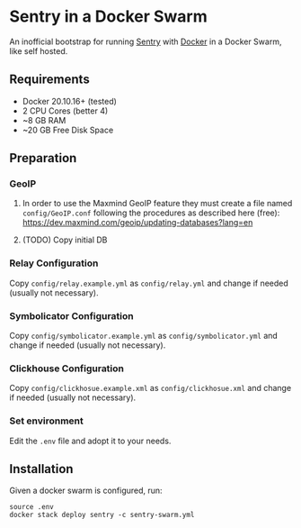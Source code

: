 # Sentry in a Docker Swarm

An inofficial bootstrap for running [Sentry](https://sentry.io/) with [Docker](https://www.docker.com/) in a Docker Swarm, like self hosted.

## Requirements

* Docker 20.10.16+ (tested)
* 2 CPU Cores (better 4)
* ~8 GB RAM
* ~20 GB Free Disk Space

## Preparation

### GeoIP

1. In order to use the Maxmind GeoIP feature they must create a file named `config/GeoIP.conf` following the procedures as described here (free):
https://dev.maxmind.com/geoip/updating-databases?lang=en

2. (TODO) Copy initial DB


### Relay Configuration

Copy `config/relay.example.yml` as `config/relay.yml` and change if needed (usually not necessary).


### Symbolicator Configuration

Copy `config/symbolicator.example.yml` as `config/symbolicator.yml` and change if needed (usually not necessary).


### Clickhouse Configuration

Copy `config/clickhosue.example.xml` as `config/clickhosue.xml` and change if needed (usually not necessary).

### Set environment

Edit the `.env` file and adopt it to your needs.


## Installation

Given a docker swarm is configured, run:

```
source .env
docker stack deploy sentry -c sentry-swarm.yml
```